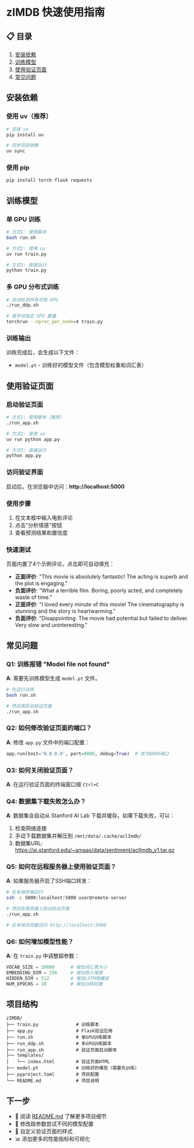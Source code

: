 # zIMDB 快速使用指南

## 📋 目录

1. [安装依赖](#安装依赖)
2. [训练模型](#训练模型)
3. [使用验证页面](#使用验证页面)
4. [常见问题](#常见问题)

## 安装依赖

### 使用 uv（推荐）

```bash
# 安装 uv
pip install uv

# 同步项目依赖
uv sync
```

### 使用 pip

```bash
pip install torch flask requests
```

## 训练模型

### 单 GPU 训练

```bash
# 方式1: 使用脚本
bash run.sh

# 方式2: 使用 uv
uv run train.py

# 方式3: 直接运行
python train.py
```

### 多 GPU 分布式训练

```bash
# 自动检测所有可用 GPU
./run_ddp.sh

# 或手动指定 GPU 数量
torchrun --nproc_per_node=4 train.py
```

### 训练输出

训练完成后，会生成以下文件：
- `model.pt` - 训练好的模型文件（包含模型权重和词汇表）

## 使用验证页面

### 启动验证页面

```bash
# 方式1: 使用脚本（推荐）
./run_app.sh

# 方式2: 使用 uv
uv run python app.py

# 方式3: 直接运行
python app.py
```

### 访问验证界面

启动后，在浏览器中访问：**http://localhost:5000**

### 使用步骤

1. 在文本框中输入电影评论
2. 点击"分析情感"按钮
3. 查看预测结果和置信度

### 快速测试

页面内置了4个示例评论，点击即可自动填充：

- **正面评价**: "This movie is absolutely fantastic! The acting is superb and the plot is engaging."
- **负面评价**: "What a terrible film. Boring, poorly acted, and completely waste of time."
- **正面评价**: "I loved every minute of this movie! The cinematography is stunning and the story is heartwarming."
- **负面评价**: "Disappointing. The movie had potential but failed to deliver. Very slow and uninteresting."

## 常见问题

### Q1: 训练报错 "Model file not found"

**A**: 需要先训练模型生成 `model.pt` 文件。

```bash
# 先运行训练
bash run.sh

# 然后再启动验证页面
./run_app.sh
```

### Q2: 如何修改验证页面的端口？

**A**: 修改 `app.py` 文件中的端口配置：

```python
app.run(host='0.0.0.0', port=8080, debug=True)  # 改为8080端口
```

### Q3: 如何关闭验证页面？

**A**: 在运行验证页面的终端窗口按 `Ctrl+C`

### Q4: 数据集下载失败怎么办？

**A**: 数据集会自动从 Stanford AI Lab 下载并缓存。如果下载失败，可以：

1. 检查网络连接
2. 手动下载数据集并解压到 `/mnt/data/.cache/aclImdb/`
3. 数据集URL: https://ai.stanford.edu/~amaas/data/sentiment/aclImdb_v1.tar.gz

### Q5: 如何在远程服务器上使用验证页面？

**A**: 如果服务器开启了SSH端口转发：

```bash
# 在本地终端运行
ssh -L 5000:localhost:5000 user@remote-server

# 然后在服务器上启动验证页面
./run_app.sh

# 在本地浏览器访问 http://localhost:5000
```

### Q6: 如何增加模型性能？

**A**: 在 `train.py` 中调整超参数：

```python
VOCAB_SIZE = 20000      # 增加词汇表大小
EMBEDDING_DIM = 256     # 增加嵌入维度
HIDDEN_DIM = 512        # 增加LSTM隐藏层
NUM_EPOCHS = 10         # 增加训练轮数
```

## 项目结构

```
zIMDB/
├── train.py              # 训练脚本
├── app.py                # Flask验证应用
├── run.sh                # 单GPU训练脚本
├── run_ddp.sh            # 多GPU训练脚本
├── run_app.sh            # 验证页面启动脚本
├── templates/
│   └── index.html        # 验证页面HTML
├── model.pt              # 训练好的模型（需要先训练）
├── pyproject.toml        # 项目配置
└── README.md             # 项目说明
```

## 下一步

- 📖 阅读 [README.md](README.md) 了解更多项目细节
- 🔧 修改超参数尝试不同的模型配置
- 🎨 自定义验证页面的样式
- 📊 添加更多的性能指标和可视化
